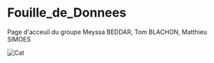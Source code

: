 # Fouille_de_Donnees
Page d'acceuil du groupe Meyssa BEDDAR, Tom BLACHON, Matthieu SIMOES

![Cat](https://raw.githubusercontent.com/{user}/{repo}/{sha}/cat.png)



